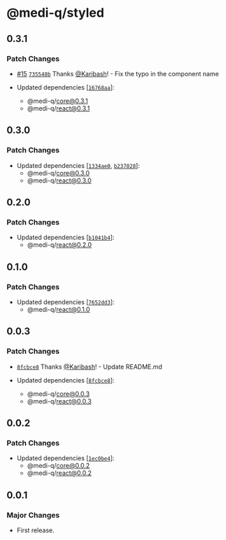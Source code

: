# @medi-q/styled

## 0.3.1

### Patch Changes

- [#15](https://github.com/Karibash/medi-q/pull/15) [`735548b`](https://github.com/Karibash/medi-q/commit/735548b0a683aa59d5a11d0817c9206bffc1937f) Thanks [@Karibash](https://github.com/Karibash)! - Fix the typo in the component name

- Updated dependencies [[`16768aa`](https://github.com/Karibash/medi-q/commit/16768aa74289d8bf5ea199bca3826ba867f06649)]:
  - @medi-q/core@0.3.1
  - @medi-q/react@0.3.1

## 0.3.0

### Patch Changes

- Updated dependencies [[`1334ae0`](https://github.com/Karibash/medi-q/commit/1334ae08f4a68b06ce5a7f33ec0cc12a4426e504), [`b237028`](https://github.com/Karibash/medi-q/commit/b23702862c87a2762c95d41edf709ea607d7dc05)]:
  - @medi-q/core@0.3.0
  - @medi-q/react@0.3.0

## 0.2.0

### Patch Changes

- Updated dependencies [[`b1041b4`](https://github.com/Karibash/medi-q/commit/b1041b49b2f5ff8ce0fbc6a34b3d86e38f1409ca)]:
  - @medi-q/react@0.2.0

## 0.1.0

### Patch Changes

- Updated dependencies [[`7652dd3`](https://github.com/Karibash/medi-q/commit/7652dd3cfff18c653d8efa4ada7809633bd68e00)]:
  - @medi-q/react@0.1.0

## 0.0.3

### Patch Changes

- [`8fcbce8`](https://github.com/Karibash/medi-q/commit/8fcbce84f79bdaa051c78fee6db657b92e4decc9) Thanks [@Karibash](https://github.com/Karibash)! - Update README.md

- Updated dependencies [[`8fcbce8`](https://github.com/Karibash/medi-q/commit/8fcbce84f79bdaa051c78fee6db657b92e4decc9)]:
  - @medi-q/core@0.0.3
  - @medi-q/react@0.0.3

## 0.0.2

### Patch Changes

- Updated dependencies [[`1ec0be4`](https://github.com/Karibash/medi-q/commit/1ec0be4c7c6aef361142c89582fd5554b2f5a511)]:
  - @medi-q/core@0.0.2
  - @medi-q/react@0.0.2

## 0.0.1

### Major Changes

- First release.
